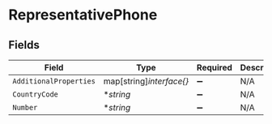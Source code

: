 # RepresentativePhone


## Fields

| Field                    | Type                     | Required                 | Description              | Example                  |
| ------------------------ | ------------------------ | ------------------------ | ------------------------ | ------------------------ |
| `AdditionalProperties`   | map[string]*interface{}* | :heavy_minus_sign:       | N/A                      |                          |
| `CountryCode`            | **string*                | :heavy_minus_sign:       | N/A                      | 1                        |
| `Number`                 | **string*                | :heavy_minus_sign:       | N/A                      | 8185551212               |